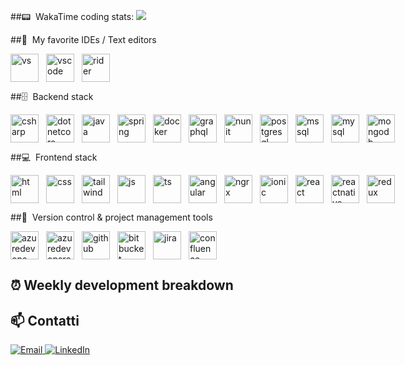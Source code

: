 ##📟 &nbsp;WakaTime coding stats:
<image src="https://wakatime.com/share/@ShadyManu/4fbc0db6-f0b7-4edc-91b1-7f3fc1011d30.svg" />

##🔨 &nbsp;My favorite IDEs / Text editors
<div style="display: flex; gap: 0.75rem">
<img src="https://upload.wikimedia.org/wikipedia/commons/thumb/5/59/Visual_Studio_Icon_2019.svg/2060px-Visual_Studio_Icon_2019.svg.png" alt="vs" width="45" height="45"/>
<img src="https://cdn.jsdelivr.net/gh/devicons/devicon/icons/vscode/vscode-original.svg" alt="vscode" width="45" height="45"/>
<img src="https://upload.wikimedia.org/wikipedia/commons/thumb/6/6e/JetBrains_Rider_Icon.svg/2048px-JetBrains_Rider_Icon.svg.png" alt="rider" width="45" height="45"/>
</div>

##🗄️ &nbsp;Backend stack
<div style="display: flex; gap: 0.75rem">
<img src="https://upload.wikimedia.org/wikipedia/commons/thumb/b/bd/Logo_C_sharp.svg/1820px-Logo_C_sharp.svg.png" alt="csharp" width="45" height="45"/>
<img src="https://upload.wikimedia.org/wikipedia/commons/thumb/e/ee/.NET_Core_Logo.svg/2048px-.NET_Core_Logo.svg.png" alt="dotnetcore" width="45" height="45"/>
<img src="https://img.icons8.com/color/512/java-coffee-cup-logo.png" alt="java" width="45" height="45"/>
<img src="https://www.svgrepo.com/show/354380/spring-icon.svg" alt="spring" width="45" height="45"/>
<img src="https://www.svgrepo.com/show/331370/docker.svg" alt="docker" width="45" height="45"/>
<img src="https://upload.wikimedia.org/wikipedia/commons/thumb/1/17/GraphQL_Logo.svg/512px-GraphQL_Logo.svg.png" alt="graphql" width="45" height="45"/>
<img src="https://www.automatetheplanet.com/wp-content/uploads/2023/04/nUnit-logo.png" alt="nunit" width="45" height="45"/>
<img src="https://upload.wikimedia.org/wikipedia/commons/thumb/2/29/Postgresql_elephant.svg/1200px-Postgresql_elephant.svg.png" alt="postgresql" width="45" height="45"/>
<img src="https://wpforms.com/wp-content/uploads/cache/integrations/a71f76c3256e4c206a4841d8eb0fed35.png" alt="mssql" width="45" height="45"/>
<img src="https://upload.wikimedia.org/wikipedia/commons/thumb/b/b2/Database-mysql.svg/1200px-Database-mysql.svg.png" alt="mysql" width="45" height="45"/>
<img src="https://svgmix.com/uploads/skillicons/5c80e9-mongodb.svg" alt="mongodb" width="45" height="45"/>
</div>

##💻 &nbsp;Frontend stack
<div style="display: flex; gap: 0.75rem">
<img src="https://cdn.iconscout.com/icon/free/png-256/free-html-5-logo-icon-download-in-svg-png-gif-file-formats--programming-langugae-language-pack-logos-icons-1175208.png" alt="html" width="45" height="45"/>
<img src="https://upload.wikimedia.org/wikipedia/commons/6/62/CSS3_logo.svg" alt="css" width="45" height="45"/>
<img src="https://upload.wikimedia.org/wikipedia/commons/thumb/d/d5/Tailwind_CSS_Logo.svg/2560px-Tailwind_CSS_Logo.svg.png" alt="tailwind" width="45" height="45"/>
<img src="https://upload.wikimedia.org/wikipedia/commons/thumb/9/99/Unofficial_JavaScript_logo_2.svg/1200px-Unofficial_JavaScript_logo_2.svg.png" alt="js" width="45" height="45"/>
<img src="https://upload.wikimedia.org/wikipedia/commons/thumb/4/4c/Typescript_logo_2020.svg/2048px-Typescript_logo_2020.svg.png" alt="ts" width="45" height="45"/>
<img src="https://cours.marill.dev/assets/img/angular.png" alt="angular" width="45" height="45"/>
<img src="https://cdn.worldvectorlogo.com/logos/ngrx.svg" alt="ngrx" width="45" height="45"/>
<img src="https://www.svgrepo.com/show/353912/ionic-icon.svg" alt="ionic" width="45" height="45"/>
<img src="https://encrypted-tbn0.gstatic.com/images?q=tbn:ANd9GcQcR5U16C8yXgBpl7-Bc7Itjx3_LRl425zINA&s" alt="react" width="45" height="45"/>
<img src="https://lucide.dev/framework-logos/react-native.svg" alt="reactnative" width="45" height="45"/>
<img src="https://www.svgrepo.com/show/303557/redux-logo.svg" alt="redux" width="45" height="45"/>
</div>

##💾 &nbsp;Version control & project management tools
<div style="display: flex; gap: 0.75rem">
<img src="https://cdn.iconscout.com/icon/free/png-256/free-azure-devops-technology-logo-social-media-logo-logo-company-download-svg-png-gif-flat-icon-logos-technology-logo-vol-1-pack-azure-devops-logo-icon-2944715.png" alt="azuredevops" width="45" height="45"/>
<img src="https://media2.dev.to/dynamic/image/width=1080,height=1080,fit=cover,gravity=auto,format=auto/https://dev-to-uploads.s3.amazonaws.com/uploads/articles/w287h927a1a8n0l3duq5.jpg" alt="azuredevopsrepository" width="45" height="45"/>
<img src="https://upload.wikimedia.org/wikipedia/commons/9/91/Octicons-mark-github.svg" alt="github" width="45" height="45"/>
<img src="https://cdn.worldvectorlogo.com/logos/bitbucket-icon.svg" alt="bitbucket" width="45" height="45"/>
<img src="https://cdn.worldvectorlogo.com/logos/jira-1.svg" alt="jira" width="45" height="45"/>
<img src="https://www.svgrepo.com/show/353597/confluence.svg" alt="confluence" width="45" height="45"/>
</div>

## ⏰ Weekly development breakdown
<!--START_SECTION:waka-->
<!--END_SECTION:waka-->

## 📫 Contatti
<p align="left">
  <a href="mailto:manuelraso1994@gmail.com">
    <img src="https://img.shields.io/badge/Email-D14836?style=for-the-badge&logo=gmail&logoColor=white" alt="Email"/>
  </a>
  <a href="https://www.linkedin.com/in/manuel-raso/">
    <img src="https://img.shields.io/badge/LinkedIn-0077B5?style=for-the-badge&logo=linkedin&logoColor=white" alt="LinkedIn"/>
  </a>
</p>
